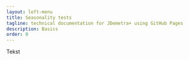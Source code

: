 ```yaml
---
layout: left-menu
title: Seasonality tests
tagline: technical documentation for JDemetra+ using GitHub Pages
description: Basics
order: 0
---
```


Tekst